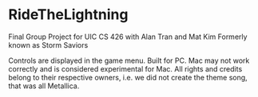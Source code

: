 # RideTheLightning
Final Group Project for UIC CS 426 with Alan Tran and Mat Kim
Formerly known as Storm Saviors

Controls are displayed in the game menu. Built for PC. Mac may not work correctly and is considered experimental for Mac.
All rights and credits belong to their respective owners, i.e. we did not create the theme song, that was all Metallica. 


